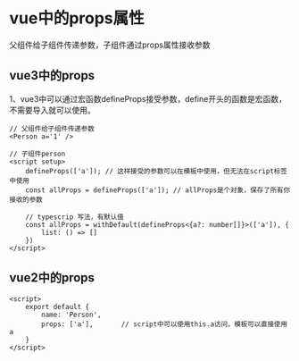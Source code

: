 # vue中的props属性
父组件给子组件传递参数，子组件通过props属性接收参数

## vue3中的props
1、vue3中可以通过宏函数defineProps接受参数，define开头的函数是宏函数，不需要导入就可以使用。  

```
// 父组件给子组件传递参数
<Person a='1' />

// 子组件person
<script setup>
    defineProps(['a']); // 这样接受的参数可以在模板中使用，但无法在script标签中使用
    const allProps = defineProps(['a']); // allProps是个对象，保存了所有你接收的参数

    // typescrip 写法，有默认值
    const allProps = withDefault(defineProps<{a?: number[]}>(['a']), {
        list: () => []
    })
</script>
```

## vue2中的props
```
<script>
    export default {
        name: 'Person',
        props: ['a'],       // script中可以使用this.a访问，模板可以直接使用a
    }
</script>
```